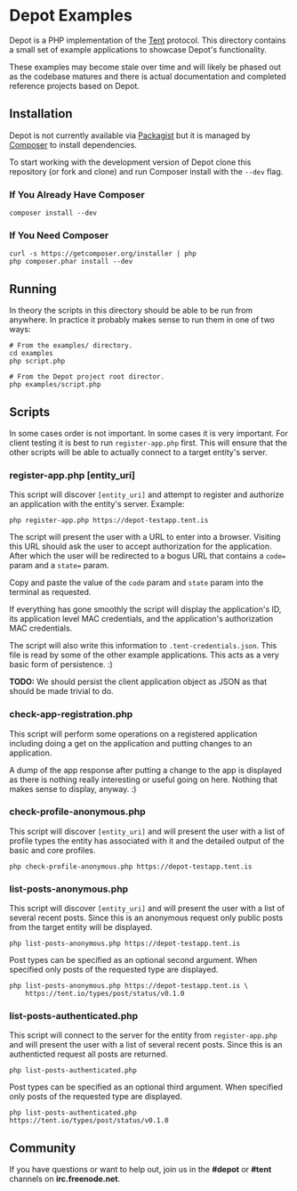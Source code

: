 Depot Examples
==============

Depot is a PHP implementation of the [Tent][1] protocol. This
directory contains a small set of example applications to
showcase Depot's functionality.

These examples may become stale over time and will likely be
phased out as the codebase matures and there is actual
documentation and completed reference projects based on Depot.


Installation
------------

Depot is not currently available via [Packagist][2] but it is
managed by [Composer][3] to install dependencies.

To start working with the development version of Depot clone
this repository (or fork and clone) and run Composer install
with the `--dev` flag.

### If You Already Have Composer

    composer install --dev


### If You Need Composer

    curl -s https://getcomposer.org/installer | php
    php composer.phar install --dev


Running
-------

In theory the scripts in this directory should be able to be
run from anywhere. In practice it probably makes sense to run
them in one of two ways:

    # From the examples/ directory.
    cd examples
    php script.php

    # From the Depot project root director.
    php examples/script.php


Scripts
-------

In some cases order is not important. In some cases it is very
important. For client testing it is best to run `register-app.php`
first. This will ensure that the other scripts will be able to
actually connect to a target entity's server.

### register-app.php [entity_uri]

This script will discover `[entity_uri]` and attempt to register
and authorize an application with the entity's server. Example:

    php register-app.php https://depot-testapp.tent.is

The script will present the user with a URL to enter into a
browser. Visiting this URL should ask the user to accept authorization
for the application. After which the user will be redirected to a bogus
URL that contains a `code=` param and a `state=` param.

Copy and paste the value of the `code` param and `state` param into
the terminal as requested.

If everything has gone smoothly the script will display the application's
ID, its application level MAC credentials, and the application's
authorization MAC credentials.

The script will also write this information to `.tent-credentials.json`.
This file is read by some of the other example applications. This
acts as a very basic form of persistence. :)

**TODO:** We should persist the client application object as JSON as that
should be made trivial to do.


### check-app-registration.php

This script will perform some operations on a registered application
including doing a get on the application and putting changes to an
application.

A dump of the app response after putting a change to the app is displayed
as there is nothing really interesting or useful going on here. Nothing
that makes sense to display, anyway. :)


### check-profile-anonymous.php

This script will discover `[entity_uri]` and will present the user with a
list of profile types the entity has associated with it and the detailed
output of the basic and core profiles.

    php check-profile-anonymous.php https://depot-testapp.tent.is


### list-posts-anonymous.php

This script will discover `[entity_uri]` and will present the user with a
list of several recent posts. Since this is an anonymous request only
public posts from the target entity will be displayed.

    php list-posts-anonymous.php https://depot-testapp.tent.is

Post types can be specified as an optional second argument. When specified
only posts of the requested type are displayed.

    php list-posts-anonymous.php https://depot-testapp.tent.is \
        https://tent.io/types/post/status/v0.1.0

### list-posts-authenticated.php

This script will connect to the server for the entity from `register-app.php`
and will present the user with a list of several recent posts. Since this is
an authenticted request all posts are returned.

    php list-posts-authenticated.php

Post types can be specified as an optional third argument. When specified
only posts of the requested type are displayed.

    php list-posts-authenticated.php https://tent.io/types/post/status/v0.1.0


Community
---------

If you have questions or want to help out, join us in the
**#depot** or **#tent** channels on **irc.freenode.net**.


[1]: https://tent.io
[2]: https://packagist.org
[3]: http://getcomposer.org/

